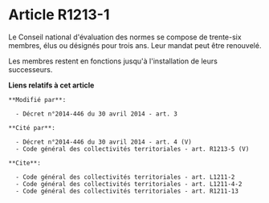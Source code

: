 # Article R1213-1

Le Conseil national d'évaluation des normes se compose de trente-six membres, élus ou désignés pour trois ans. Leur mandat
peut être renouvelé. 

Les membres restent en fonctions jusqu'à l'installation de leurs successeurs.

**Liens relatifs à cet article**

	**Modifié par**:

	  - Décret n°2014-446 du 30 avril 2014 - art. 3

	**Cité par**:

	  - Décret n°2014-446 du 30 avril 2014 - art. 4 (V)
	  - Code général des collectivités territoriales - art. R1213-5 (V)

	**Cite**:

	  - Code général des collectivités territoriales - art. L1211-2
	  - Code général des collectivités territoriales - art. L1211-4-2
	  - Code général des collectivités territoriales - art. R1211-13
